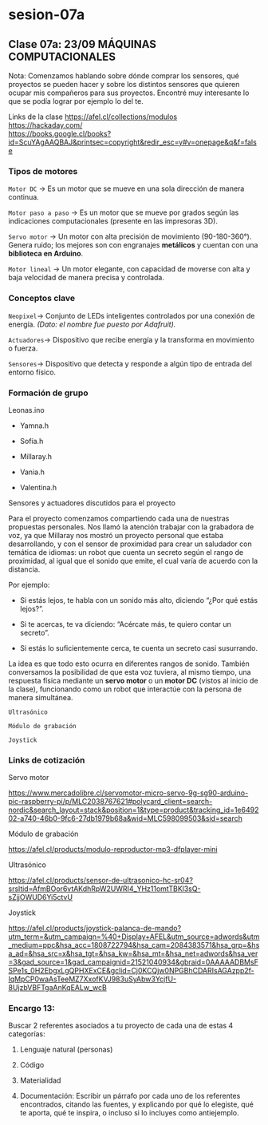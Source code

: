 # sesion-07a

## Clase 07a: 23/09 MÁQUINAS COMPUTACIONALES

Nota: Comenzamos hablando sobre dónde comprar los sensores, qué proyectos se pueden hacer y sobre los distintos sensores que quieren ocupar mis compañeros para sus proyectos. Encontré muy interesante lo que se podía lograr por ejemplo lo del te.  

Links de la clase
 <https://afel.cl/collections/modulos>  
 <https://hackaday.com/>  
 <https://books.google.cl/books?id=ScuYAgAAQBAJ&printsec=copyright&redir_esc=y#v=onepage&q&f=false>  

### Tipos de motores

`Motor DC` → Es un motor que se mueve en una sola dirección de manera continua.  

`Motor paso a paso` → Es un motor que se mueve por grados según las indicaciones computacionales (presente en las impresoras 3D).  

`Servo motor` → Un motor con alta precisión de movimiento (90-180-360°). Genera ruido; los mejores son con engranajes **metálicos** y cuentan con una **biblioteca en Arduino**.  

`Motor lineal` → Un motor elegante, con capacidad de moverse con alta y baja velocidad de manera precisa y controlada.  

### Conceptos clave

`Neopixel`-> Conjunto de LEDs inteligentes controlados por una conexión de energía. *(Dato: el nombre fue puesto por Adafruit).*  

`Actuadores`-> Dispositivo que recibe energía y la transforma en movimiento o fuerza.

`Sensores`-> Dispositivo que detecta y responde a algún tipo de entrada del entorno físico.  


### Formación de grupo

Leonas.ino

- Yamna.h
    
- Sofía.h  

- Millaray.h  

- Vania.h 

- Valentina.h  

Sensores y actuadores discutidos para el proyecto

Para el proyecto comenzamos compartiendo cada una de nuestras propuestas personales. Nos llamó la atención trabajar con la grabadora de voz, ya que Millaray nos mostró un proyecto personal que estaba desarrollando, y con el sensor de proximidad para crear un saludador con temática de idiomas: un robot que cuenta un secreto según el rango de proximidad, al igual que el sonido que emite, el cual varía de acuerdo con la distancia.

Por ejemplo:

- Si estás lejos, te habla con un sonido más alto, diciendo “¿Por qué estás lejos?”.

- Si te acercas, te va diciendo: “Acércate más, te quiero contar un secreto”.

- Si estás lo suficientemente cerca, te cuenta un secreto casi susurrando.
  
La idea es que todo esto ocurra en diferentes rangos de sonido. También conversamos la posibilidad de que esta voz tuviera, al mismo tiempo, una respuesta física mediante un **servo motor** o un **motor DC** (vistos al inicio de la clase), funcionando como un robot que interactúe con la persona de manera simultánea.

`Ultrasónico`
 
`Módulo de grabación`

`Joystick`

### Links de cotización

Servo motor

<https://www.mercadolibre.cl/servomotor-micro-servo-9g-sg90-arduino-pic-raspberry-pi/p/MLC2038767621#polycard_client=search-nordic&search_layout=stack&position=1&type=product&tracking_id=1e649202-a740-46b0-9fc6-27db1979b68a&wid=MLC598099503&sid=search>  

Módulo de grabación

<https://afel.cl/products/modulo-reproductor-mp3-dfplayer-mini>  

Ultrasónico 

<https://afel.cl/products/sensor-de-ultrasonico-hc-sr04?srsltid=AfmBOor6vtAKdhRpW2UWRI4_YHz11omtTBKl3sQ-sZjjOWUD6Yi5ctvU>  

Joystick  

<https://afel.cl/products/joystick-palanca-de-mando?utm_term=&utm_campaign=%40+Display+AFEL&utm_source=adwords&utm_medium=ppc&hsa_acc=1808722794&hsa_cam=2084383571&hsa_grp=&hsa_ad=&hsa_src=x&hsa_tgt=&hsa_kw=&hsa_mt=&hsa_net=adwords&hsa_ver=3&gad_source=1&gad_campaignid=21521040934&gbraid=0AAAAADBMsFSPe1s_0H2EbgxLgQPHXExCE&gclid=Cj0KCQjw0NPGBhCDARIsAGAzpp2f-IqMpCP0waAsTeeMZ7XxofKVJ983uSyAbw3YcjfU-8UjzbVBFTgaAnKqEALw_wcB>  

### Encargo 13: 

Buscar 2 referentes asociados a tu proyecto de cada una de estas 4 categorías: 

1. Lenguaje natural (personas)
   
2. Código
   
3. Materialidad
   
4. Documentación: Escribir un párrafo por cada uno de los referentes encontrados, citando las fuentes, y explicando por qué lo elegiste, qué te aporta, qué te inspira, o incluso si lo incluyes como antiejemplo.

